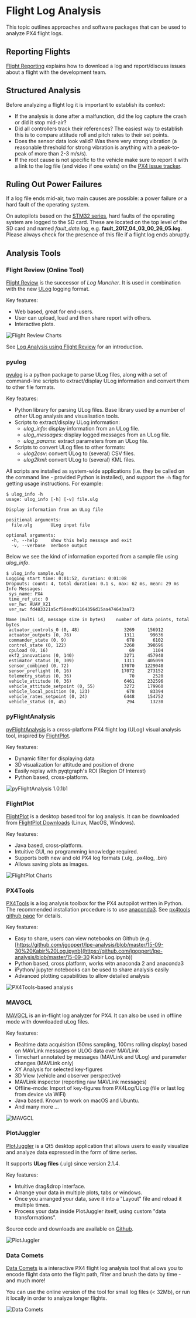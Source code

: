 # Flight Log Analysis

This topic outlines approaches and software packages that can be used to analyze PX4 flight logs.

## Reporting Flights

[Flight Reporting](../getting_started/flight_reporting.md) explains how to download a log and report/discuss issues about a flight with the development team.

## Structured Analysis

Before analyzing a flight log it is important to establish its context:

* If the analysis is done after a malfunction, did the log capture the crash or did it stop mid-air?
* Did all controllers track their references? The easiest way to establish this is to compare attitude roll and pitch rates to their set points.
* Does the sensor data look valid? Was there very strong vibration \(a reasonable threshold for strong vibration is anything with a peak-to-peak of more than 2-3 m/s/s\).
* If the root cause is not specific to the vehicle make sure to report it with a link to the log file \(and video if one exists\) on the [PX4 issue tracker](https://github.com/PX4/PX4-Autopilot/issues/new).

## Ruling Out Power Failures

If a log file ends mid-air, two main causes are possible: a power failure *or* a hard fault of the operating system.

On autopilots based on the [STM32 series](http://www.st.com/en/microcontrollers/stm32-32-bit-arm-cortex-mcus.html?querycriteria=productId=SC1169), hard faults of the operating system are logged to the SD card. These are located on the top level of the SD card and named *fault\_date.log*, e.g. **fault\_2017\_04\_03\_00\_26\_05.log**. Please always check for the presence of this file if a flight log ends abruptly.

## Analysis Tools

### Flight Review (Online Tool)

[Flight Review](http://logs.px4.io) is the successor of *Log Muncher*. It is used in combination with the new [ULog](../dev_log/ulog_file_format.md) logging format.

Key features:

* Web based, great for end-users.
* User can upload, load and then share report with others.
* Interactive plots.

![Flight Review Charts](../../assets/flight_log_analysis/flight_review/flight-review-example.png)

See [Log Analysis using Flight Review](flight_review.md) for an introduction.

### pyulog

[pyulog](https://github.com/PX4/pyulog) is a python package to parse ULog files, along with a set of command-line scripts to extract/display ULog information and convert them to other file formats.

Key features:

* Python library for parsing ULog files. Base library used by a number of other ULog analysis and visualisation tools.
* Scripts to extract/display ULog information: 
  * *ulog_info*: display information from an ULog file.
  * *ulog_messages*: display logged messages from an ULog file.
  * *ulog_params*: extract parameters from an ULog file.
* Scripts to convert ULog files to other formats: 
  * *ulog2csv*: convert ULog to (several) CSV files.
  * *ulog2kml*: convert ULog to (several) KML files.

All scripts are installed as system-wide applications (i.e. they be called on the command line - provided Python is installed), and support the `-h` flag for getting usage instructions. For example:

    $ ulog_info -h
    usage: ulog_info [-h] [-v] file.ulg
    
    Display information from an ULog file
    
    positional arguments:
      file.ulg       ULog input file
    
    optional arguments:
      -h, --help     show this help message and exit
      -v, --verbose  Verbose output
    

Below we see the kind of information exported from a sample file using *ulog_info*.

    $ ulog_info sample.ulg
    Logging start time: 0:01:52, duration: 0:01:08
    Dropouts: count: 4, total duration: 0.1 s, max: 62 ms, mean: 29 ms
    Info Messages:
     sys_name: PX4
     time_ref_utc: 0
     ver_hw: AUAV_X21
     ver_sw: fd483321a5cf50ead91164356d15aa474643aa73
    
    Name (multi id, message size in bytes)    number of data points, total bytes
     actuator_controls_0 (0, 48)                 3269     156912
     actuator_outputs (0, 76)                    1311      99636
     commander_state (0, 9)                       678       6102
     control_state (0, 122)                      3268     398696
     cpuload (0, 16)                               69       1104
     ekf2_innovations (0, 140)                   3271     457940
     estimator_status (0, 309)                   1311     405099
     sensor_combined (0, 72)                    17070    1229040
     sensor_preflight (0, 16)                   17072     273152
     telemetry_status (0, 36)                      70       2520
     vehicle_attitude (0, 36)                    6461     232596
     vehicle_attitude_setpoint (0, 55)           3272     179960
     vehicle_local_position (0, 123)              678      83394
     vehicle_rates_setpoint (0, 24)              6448     154752
     vehicle_status (0, 45)                       294      13230
    

### pyFlightAnalysis

[pyFlightAnalysis](https://github.com/Marxlp/pyFlightAnalysis) is a cross-platform PX4 flight log (ULog) visual analysis tool, inspired by [FlightPlot](#flightplot).

Key features:

* Dynamic filter for displaying data
* 3D visualization for attitude and position of drone
* Easily replay with pyqtgraph's ROI (Region Of Interest)
* Python based, cross-platform.

![pyFlightAnalysis 1.0.1b1](../../assets/flight_log_analysis/pyflightanalysis.png)

### FlightPlot

[FlightPlot](https://github.com/PX4/FlightPlot) is a desktop based tool for log analysis. It can be downloaded from [FlightPlot Downloads](https://github.com/PX4/FlightPlot/releases) (Linux, MacOS, Windows).

Key features:

* Java based, cross-platform.
* Intuitive GUI, no programming knowledge required.
* Supports both new and old PX4 log formats (.ulg, .px4log, .bin)
* Allows saving plots as images.

![FlightPlot Charts](../../assets/flight_log_analysis/flightplot_0.2.16.png)

### PX4Tools

[PX4Tools](https://github.com/dronecrew/px4tools) is a log analysis toolbox for the PX4 autopilot written in Python. The recommended installation procedure is to use [anaconda3](https://conda.io/docs/index.html). See [px4tools github page](https://github.com/dronecrew/px4tools) for details.

Key features:

* Easy to share, users can view notebooks on Github \(e.g. [https://github.com/jgoppert/lpe-analysis/blob/master/15-09-30%20Kabir%20Log.ipynb](https://github.com/jgoppert/lpe-analysis/blob/master/15-09-30 Kabir Log.ipynb)\)
* Python based, cross platform, works witn anaconda 2 and anaconda3
* iPython/ jupyter notebooks can be used to share analysis easily
* Advanced plotting capabilities to allow detailed analysis

![PX4Tools-based analysis](../../assets/flight_log_analysis/px4tools.png)

### MAVGCL

[MAVGCL](https://github.com/ecmnet/MAVGCL) is an in-flight log analyzer for PX4. It can also be used in offline mode with downloaded uLog files.

Key features:

* Realtime data acquisition (50ms sampling, 100ms rolling display) based on MAVLink messages or ULOG data over MAVLink
* Timechart annotated by messages (MAVLink and ULog) and parameter changes (MAVLink only)
* XY Analysis for selected key-figures
* 3D View (vehicle and observer perspective)
* MAVLink inspector (reporting raw MAVLink messages)
* Offline-mode: Import of key-figures from PX4Log/ULog (file or last log from device via WiFi)
* Java based. Known to work on macOS and Ubuntu.
* And many more ...

![MAVGCL](../../assets/flight_log_analysis/mavgcl/time_series.png)

### PlotJuggler

[PlotJuggler](https://github.com/facontidavide/PlotJuggler) is a Qt5 desktop application that allows users to easily visualize and analyze data expressed in the form of time series.

It supports **ULog files** (.ulg) since version 2.1.4.

Key features:

* Intuitive drag&drop interface.
* Arrange your data in multiple plots, tabs or windows.
* Once you arranged your data, save it into a "Layout" file and reload it multiple times.
* Process your data inside PlotJuggler itself, using custom "data transformations".

Source code and downloads are available on [Github](https://github.com/facontidavide/PlotJuggler).

![PlotJuggler](../../assets/flight_log_analysis/plotjuggler.png)

### Data Comets

[Data Comets](https://github.com/dsaffo/DataComets) is a interactive PX4 flight log analysis tool that allows you to encode flight data onto the flight path, filter and brush the data by time - and much more!

You can use the online version of the tool for small log files (< 32Mb), or run it locally in order to analyze longer flights.

![Data Comets](../../assets/flight_log_analysis/data_comets/data_comets_overview.gif)